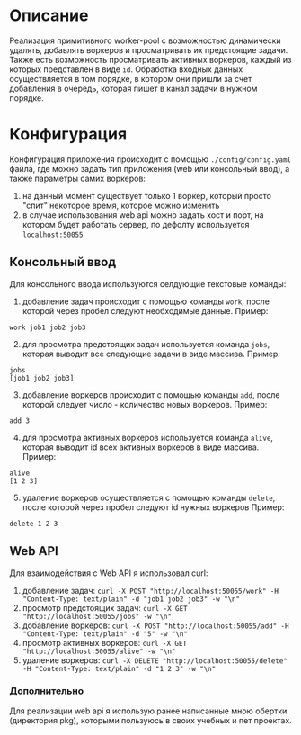 # Описание
Реализация примитивного worker-pool с возможностью динамически удалять, добавлять воркеров и
просматривать их предстоящие задачи.
Также есть возможность просматривать активных воркеров, каждый из которых представлен в виде `id`.
Обработка входных данных осуществляется в том порядке, в котором они пришли за счет добавления в очередь, которая пишет в канал задачи в нужном порядке.

# Конфигурация
Конфигурация приложения происходит с помощью `./config/config.yaml` файла, где можно задать тип приложения (web или консольный ввод),
а также параметры самих воркеров:
1) на данный момент существует только 1 воркер, который просто "спит" некоторое время, которое можно изменить
2) в случае использования web api можно задать хост и порт, на котором будет работать сервер, по дефолту используется `localhost:50055`

## Консольный ввод
Для консольного ввода используются селдующие текстовые команды:
1) добавление задач происходит с помощью команды `work`, после которой через пробел следуют необходимые данные.
Пример:
```
work job1 job2 job3
```
2) для просмотра предстоящих задач используется команда `jobs`, которая выводит все следующие задачи в виде массива.
Пример:
```
jobs
[job1 job2 job3]
```
3) добавление воркеров происходит с помощью команды `add`, после которой следует число - количество новых воркеров.
Пример:
```
add 3
```
4) для просмотра активных воркеров используется команда `alive`, которая выводит id всех активных воркеров в виде массива.
Пример:
```
alive
[1 2 3]
```
5) удаление воркеров осуществляется с помощью команды `delete`, после которой через пробел следуют id нужных воркеров
Пример:
```
delete 1 2 3
``` 

## Web API
Для взаимодействия с Web API я использовал curl:
1) добавление задач:
`curl -X POST "http://localhost:50055/work" -H "Content-Type: text/plain" -d "job1 job2 job3" -w "\n"`
2) просмотр предстоящих задач:
`curl -X GET "http://localhost:50055/jobs" -w "\n"`
3) добавление воркеров:
`curl -X POST "http://localhost:50055/add" -H "Content-Type: text/plain" -d "5" -w "\n"`
4) просмотр активных воркеров:
`curl -X GET "http://localhost:50055/alive" -w "\n"`
5) удаление воркеров:
`curl -X DELETE "http://localhost:50055/delete" -H "Content-Type: text/plain" -d "1 2 3" -w "\n"` 

### Дополнительно
Для реализации web api я использую ранее написанные мною обертки (директория pkg), которыми пользуюсь в своих учебных и пет проектах.
